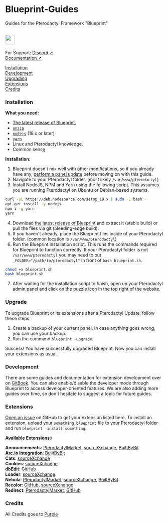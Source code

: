 # Blueprint-Guides
Guides for the Pterodactyl Framework "Blueprint"

<h2><img src="https://i.imgur.com/nBYQ4Bl.png" style="height:30px;padding-right:1px"></img></h2>

For Support: [Discord ➚](https://ptero.shop/community)\
[Documentation ➚](https://ptero.shop/docs)

[Installation](https://github.com/Phedona/Blueprint-Guides/blob/main/README.md#installation)\
[Development](https://github.com/Phedona/Blueprint-Guides/blob/main/README.md#development)\
[Upgrading](https://github.com/Phedona/Blueprint-Guides/blob/main/README.md#upgrade)\
[Extensions](https://github.com/Phedona/Blueprint-Guides/blob/main/README.md#extensions)\
[Credits](https://github.com/Phedona/Blueprint-Guides/blob/main/README.md#credits)

### Installation
**What you need:**
* [The latest release of Blueprint.](https://github.com/teamblueprint/main/releases/latest)
* [`unzip`](https://pkgs.org/download/unzip)
* [`nodejs`](https://nodejs.org) (18.x or later)
* [`yarn`](https://yarnpkg.com/)
* Linux and Pterodactyl knowledge.
* Common sens[e](https://en.wikipedia.org/wiki/Common_Sense)

**Installation:**
1. Blueprint doesn't mix well with other modifications, so if you already have any, [perform a panel update](https://pterodactyl.io/panel/1.0/updating.html) before moving on with this guide.
2. Navigate to your Pterodactyl folder. (most likely `/var/www/pterodactyl`)
3. Install NodeJS, NPM and Yarn using the following script. This assumes you are running Pterodactyl on Ubuntu or Debian-based systems.
```sh
curl -sL https://deb.nodesource.com/setup_18.x | sudo -E bash -
apt-get install -y nodejs
npm i -g yarn
yarn
```
4. Download [the latest release of Blueprint](https://github.com/teamblueprint/main/releases/latest) and extract it (stable build) or pull the files via git (bleeding-edge build).
5. If you haven't already, place the Blueprint files inside of your Pterodactyl folder. (common location is `/var/www/pterodactyl`)
6. Run the Blueprint installation script. This runs the commands required for Blueprint to function correctly. If your Pterodactyl folder is not `/var/www/pterodactyl` you may need to put `_FOLDER="/path/to/pterodactyl"` in front of `bash blueprint.sh`.
```sh
chmod +x blueprint.sh
bash blueprint.sh
```
7. After waiting for the installation script to finish, open up your Pterodactyl admin panel and click on the puzzle icon in the top right of the website.

### Upgrade
To upgrade Blueprint or its extensions after a Pterodactyl Update, follow these steps:

1. Create a backup of your current panel. In case anything goes wrong, you can use your backup.
2. Run the command `blueprint -upgrade`.

Success! You have successfully upgraded Blueprint. Now you can install your extensions as usual.

### Development
There are some guides and documentation for extension development over on [GitBook](https://ptero.shop/docs). You can also enable/disable the developer mode through Blueprint to access developer-oriented features. We are also adding more guides over time, so don't hesitate to suggest a topic for future guides.

### Extensions
[Open an issue](https://github.com/teamblueprint/main/issues) on GitHub to get your extension listed here. To install an extension, upload your `something.blueprint` file to your Pterodactyl folder and run `blueprint -install something`.

**Available Extensions**:\

**Announcements**: [PterodactylMarket](https://pterodactylmarket.com/resource/679), [sourceXchange](https://www.sourcexchange.net/products/announcements), [BuiltByBit](https://builtbybit.com/resources/announcements-for-blueprint.32546/)\
**Arc.io Integration**: [BuiltByBit](https://builtbybit.com/resources/pterodactyl-v1-addon-arc-integration.32109/)\
**Cats**: [sourceXchange](https://www.sourcexchange.net/products/cats)\
**Cookies**: [sourceXchange](https://www.sourcexchange.net/products/cookies)\
**dbEdit**: [GitHub](https://github.com/prplwtf/blueprint-dbedit)\
**Loader**: [sourceXchange](https://www.sourcexchange.net/products/loader)\
**Nebula**: [PterodactylMarket](https://pterodactylmarket.com/resource/698), [sourceXchange](https://www.sourcexchange.net/products/nebula), [BuiltByBit](https://builtbybit.com/resources/nebula-for-blueprint.32442/)\
**Recolor**: [GitHub](https://github.com/sp11rum/recolor), [sourceXchange](https://www.sourcexchange.net/products/announcements)\
**Redirect**: [PterodactylMarket](https://pterodactylmarket.com/resource/664), [GitHub](https://github.com/prplwtf/blueprint-redirect)

### Credits
All Credits goes to [Purple](https://github.com/prplwtf)
